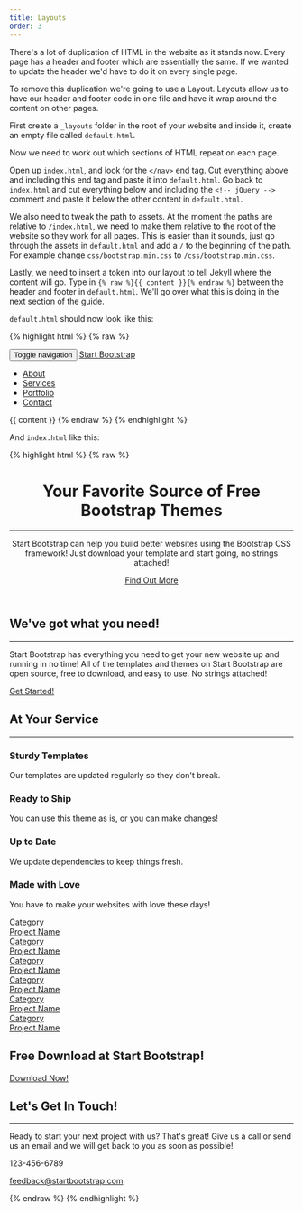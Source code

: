 ```yaml
---
title: Layouts
order: 3
---
```

There's a lot of duplication of HTML in the website as it stands now. Every page has a header and footer which are essentially the same. If we wanted to update the header we'd have to do it on every single page.

To remove this duplication we're going to use a Layout. Layouts allow us to have our header and footer code in one file and have it wrap around the content on other pages.

First create a `_layouts` folder in the root of your website and inside it, create an empty file called `default.html`.

Now we need to work out which sections of HTML repeat on each page.

Open up `index.html`, and look for the `</nav>` end tag. Cut everything above and including this end tag and paste it into `default.html`. Go back to `index.html` and cut everything below and including the `<!-- jQuery -->` comment and paste it below the other content in `default.html`.

We also need to tweak the path to assets. At the moment the paths are relative to `/index.html`, we need to make them relative to the root of the website so they work for all pages. This is easier than it sounds, just go through the assets in `default.html` and add a `/` to the beginning of the path. For example change `css/bootstrap.min.css` to `/css/bootstrap.min.css`.

Lastly, we need to insert a token into our layout to tell Jekyll where the content will go. Type in `{% raw %}{{ content }}{% endraw %}` between the header and footer in `default.html`. We'll go over what this is doing in the next section of the guide.

`default.html` should now look like this:

{% highlight html %}
{% raw %}
<!DOCTYPE html>
<html lang="en">
  <head>
    <meta charset="utf-8">
    <meta http-equiv="X-UA-Compatible" content="IE=edge">
    <meta name="viewport" content="width=device-width, initial-scale=1">
    <meta name="description" content="">
    <meta name="author" content="">
    <title>Creative - Start Bootstrap Theme</title>
    <!-- Bootstrap Core CSS -->
    <link rel="stylesheet" href="/css/bootstrap.min.css" type="text/css">
    <!-- Custom Fonts -->
    <link href="http://fonts.googleapis.com/css?family=Open+Sans:300italic,400italic,600italic,700italic,800italic,400,300,600,700,800" rel="stylesheet" type="text/css">
    <link href="http://fonts.googleapis.com/css?family=Merriweather:400,300,300italic,400italic,700,700italic,900,900italic" rel="stylesheet" type="text/css">
    <link rel="stylesheet" href="/font-awesome/css/font-awesome.min.css" type="text/css">
    <!-- Plugin CSS -->
    <link rel="stylesheet" href="/css/animate.min.css" type="text/css">
    <!-- Custom CSS -->
    <link rel="stylesheet" href="/css/creative.css" type="text/css">
    <!-- HTML5 Shim and Respond.js IE8 support of HTML5 elements and media queries -->
    <!-- WARNING: Respond.js doesn't work if you view the page via file:// -->
    <!--[if lt IE 9]>
    <script src="https://oss.maxcdn.com/libs/html5shiv/3.7.0/html5shiv.js"></script>
    <script src="https://oss.maxcdn.com/libs/respond.js/1.4.2/respond.min.js"></script>
    <![endif]-->
  </head>
  <body id="page-top">
    <nav id="mainNav" class="navbar navbar-default navbar-fixed-top">
      <div class="container-fluid">
        <!-- Brand and toggle get grouped for better mobile display -->
        <div class="navbar-header">
          <button type="button" class="navbar-toggle collapsed" data-toggle="collapse" data-target="#bs-example-navbar-collapse-1">
          <span class="sr-only">Toggle navigation</span>
          <span class="icon-bar"></span>
          <span class="icon-bar"></span>
          <span class="icon-bar"></span>
          </button>
          <a class="navbar-brand page-scroll" href="#page-top">Start Bootstrap</a>
        </div>
        <!-- Collect the nav links, forms, and other content for toggling -->
        <div class="collapse navbar-collapse" id="bs-example-navbar-collapse-1">
          <ul class="nav navbar-nav navbar-right">
            <li>
              <a class="page-scroll" href="#about">About</a>
            </li>
            <li>
              <a class="page-scroll" href="#services">Services</a>
            </li>
            <li>
              <a class="page-scroll" href="#portfolio">Portfolio</a>
            </li>
            <li>
              <a class="page-scroll" href="#contact">Contact</a>
            </li>
          </ul>
        </div>
        <!-- /.navbar-collapse -->
      </div>
      <!-- /.container-fluid -->
    </nav>
    {{ content }}
    <!-- jQuery -->
    <script src="/js/jquery.js"></script>
    <!-- Bootstrap Core JavaScript -->
    <script src="/js/bootstrap.min.js"></script>
    <!-- Plugin JavaScript -->
    <script src="/js/jquery.easing.min.js"></script>
    <script src="/js/jquery.fittext.js"></script>
    <script src="/js/wow.min.js"></script>
    <!-- Custom Theme JavaScript -->
    <script src="/js/creative.js"></script>
  </body>
</html>
{% endraw %}
{% endhighlight %}

And `index.html` like this:

{% highlight html %}
{% raw %}
<header>
  <div class="header-content">
    <div class="header-content-inner">
      <h1>Your Favorite Source of Free Bootstrap Themes</h1>
      <hr>
      <p>Start Bootstrap can help you build better websites using the Bootstrap CSS framework! Just download your template and start going, no strings attached!</p>
      <a href="#about" class="btn btn-primary btn-xl page-scroll">Find Out More</a>
    </div>
  </div>
</header>
<section class="bg-primary" id="about">
  <div class="container">
    <div class="row">
      <div class="col-lg-8 col-lg-offset-2 text-center">
        <h2 class="section-heading">We've got what you need!</h2>
        <hr class="light">
        <p class="text-faded">Start Bootstrap has everything you need to get your new website up and running in no time! All of the templates and themes on Start Bootstrap are open source, free to download, and easy to use. No strings attached!</p>
        <a href="#" class="btn btn-default btn-xl">Get Started!</a>
      </div>
    </div>
  </div>
</section>
<section id="services">
  <div class="container">
    <div class="row">
      <div class="col-lg-12 text-center">
        <h2 class="section-heading">At Your Service</h2>
        <hr class="primary">
      </div>
    </div>
  </div>
  <div class="container">
    <div class="row">
      <div class="col-lg-3 col-md-6 text-center">
        <div class="service-box">
          <i class="fa fa-4x fa-diamond wow bounceIn text-primary"></i>
          <h3>Sturdy Templates</h3>
          <p class="text-muted">Our templates are updated regularly so they don't break.</p>
        </div>
      </div>
      <div class="col-lg-3 col-md-6 text-center">
        <div class="service-box">
          <i class="fa fa-4x fa-paper-plane wow bounceIn text-primary" data-wow-delay=".1s"></i>
          <h3>Ready to Ship</h3>
          <p class="text-muted">You can use this theme as is, or you can make changes!</p>
        </div>
      </div>
      <div class="col-lg-3 col-md-6 text-center">
        <div class="service-box">
          <i class="fa fa-4x fa-newspaper-o wow bounceIn text-primary" data-wow-delay=".2s"></i>
          <h3>Up to Date</h3>
          <p class="text-muted">We update dependencies to keep things fresh.</p>
        </div>
      </div>
      <div class="col-lg-3 col-md-6 text-center">
        <div class="service-box">
          <i class="fa fa-4x fa-heart wow bounceIn text-primary" data-wow-delay=".3s"></i>
          <h3>Made with Love</h3>
          <p class="text-muted">You have to make your websites with love these days!</p>
        </div>
      </div>
    </div>
  </div>
</section>
<section class="no-padding" id="portfolio">
  <div class="container-fluid">
    <div class="row no-gutter">
      <div class="col-lg-4 col-sm-6">
        <a href="#" class="portfolio-box">
          <img src="img/portfolio/1.jpg" class="img-responsive" alt="">
          <div class="portfolio-box-caption">
            <div class="portfolio-box-caption-content">
              <div class="project-category text-faded">
                Category
              </div>
              <div class="project-name">
                Project Name
              </div>
            </div>
          </div>
        </a>
      </div>
      <div class="col-lg-4 col-sm-6">
        <a href="#" class="portfolio-box">
          <img src="img/portfolio/2.jpg" class="img-responsive" alt="">
          <div class="portfolio-box-caption">
            <div class="portfolio-box-caption-content">
              <div class="project-category text-faded">
                Category
              </div>
              <div class="project-name">
                Project Name
              </div>
            </div>
          </div>
        </a>
      </div>
      <div class="col-lg-4 col-sm-6">
        <a href="#" class="portfolio-box">
          <img src="img/portfolio/3.jpg" class="img-responsive" alt="">
          <div class="portfolio-box-caption">
            <div class="portfolio-box-caption-content">
              <div class="project-category text-faded">
                Category
              </div>
              <div class="project-name">
                Project Name
              </div>
            </div>
          </div>
        </a>
      </div>
      <div class="col-lg-4 col-sm-6">
        <a href="#" class="portfolio-box">
          <img src="img/portfolio/4.jpg" class="img-responsive" alt="">
          <div class="portfolio-box-caption">
            <div class="portfolio-box-caption-content">
              <div class="project-category text-faded">
                Category
              </div>
              <div class="project-name">
                Project Name
              </div>
            </div>
          </div>
        </a>
      </div>
      <div class="col-lg-4 col-sm-6">
        <a href="#" class="portfolio-box">
          <img src="img/portfolio/5.jpg" class="img-responsive" alt="">
          <div class="portfolio-box-caption">
            <div class="portfolio-box-caption-content">
              <div class="project-category text-faded">
                Category
              </div>
              <div class="project-name">
                Project Name
              </div>
            </div>
          </div>
        </a>
      </div>
      <div class="col-lg-4 col-sm-6">
        <a href="#" class="portfolio-box">
          <img src="img/portfolio/6.jpg" class="img-responsive" alt="">
          <div class="portfolio-box-caption">
            <div class="portfolio-box-caption-content">
              <div class="project-category text-faded">
                Category
              </div>
              <div class="project-name">
                Project Name
              </div>
            </div>
          </div>
        </a>
      </div>
    </div>
  </div>
</section>
<aside class="bg-dark">
  <div class="container text-center">
    <div class="call-to-action">
      <h2>Free Download at Start Bootstrap!</h2>
      <a href="#" class="btn btn-default btn-xl wow tada">Download Now!</a>
    </div>
  </div>
</aside>
<section id="contact">
  <div class="container">
    <div class="row">
      <div class="col-lg-8 col-lg-offset-2 text-center">
        <h2 class="section-heading">Let's Get In Touch!</h2>
        <hr class="primary">
        <p>Ready to start your next project with us? That's great! Give us a call or send us an email and we will get back to you as soon as possible!</p>
      </div>
      <div class="col-lg-4 col-lg-offset-2 text-center">
        <i class="fa fa-phone fa-3x wow bounceIn"></i>
        <p>123-456-6789</p>
      </div>
      <div class="col-lg-4 text-center">
        <i class="fa fa-envelope-o fa-3x wow bounceIn" data-wow-delay=".1s"></i>
        <p><a href="mailto:your-email@your-domain.com">feedback@startbootstrap.com</a></p>
      </div>
    </div>
  </div>
</section>
{% endraw %}
{% endhighlight %}
